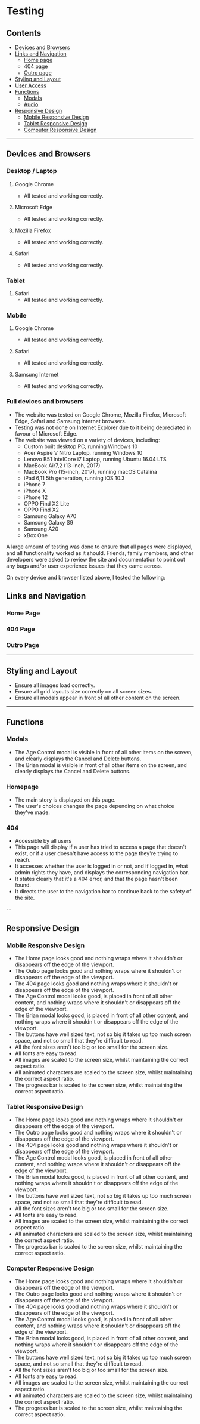 # Testing

## Contents

* [Devices and Browsers](#devices-and-browsers)
* [Links and Navigation](#links-and-navigation)
  * [Home page](#home-page)
  * [404 page](#404-page)
  * [Outro page](#outro-page)
* [Styling and Layout](#styling-and-layout)
* [User Access](#user-access)
* [Functions](#functions)
  * [Modals](#modals)
  * [Audio](#audio)
* [Responsive Design](#responsive-design)
  * [Mobile Responsive Design](#mobile-responsive-design)
  * [Tablet Responsive Design](#tablet-responsive-design)
  * [Computer Responsive Design](#computer-responsive-design)

---

## Devices and Browsers

### Desktop / Laptop

1. Google Chrome
    * All tested and working correctly.

2. Microsoft Edge
    * All tested and working correctly.

3. Mozilla Firefox
    * All tested and working correctly.

4. Safari
    * All tested and working correctly.

### Tablet

1. Safari
    * All tested and working correctly.

### Mobile

1. Google Chrome
    * All tested and working correctly.

2. Safari
    * All tested and working correctly.

3. Samsung Internet
    * All tested and working correctly.

### Full devices and browsers

* The website was tested on Google Chrome, Mozilla Firefox, Microsoft Edge, Safari and Samsung Internet browsers.
* Testing was not done on Internet Explorer due to it being depreciated in favour of Microsoft Edge.
* The website was viewed on a variety of devices, including:
  * Custom built desktop PC, running Windows 10
  * Acer Aspire V Nitro Laptop, running Windows 10
  * Lenovo B51 IntelCore i7 Laptop, running Ubuntu 16.04 LTS
  * MacBook Air7,2 (13-inch, 2017)
  * MacBook Pro (15-inch, 2017), running macOS Catalina
  * iPad 6,11 5th generation, running iOS 10.3
  * iPhone 7
  * iPhone X
  * iPhone 12
  * OPPO Find X2 Lite
  * OPPO Find X2
  * Samsung Galaxy A70
  * Samsung Galaxy S9
  * Samsung A20
  * xBox One

A large amount of testing was done to ensure that all pages were displayed, and all functionality worked as it should. Friends, family members, and other developers were asked to review the site and documentation to point out any bugs and/or user experience issues that they came across.

On every device and browser listed above, I tested the following:

## Links and Navigation

### Home Page

### 404 Page

### Outro Page

---

## Styling and Layout

* Ensure all images load correctly.
* Ensure all grid layouts size correctly on all screen sizes.
* Ensure all modals appear in front of all other content on the screen.

---

## Functions

### Modals

* The Age Control modal is visible in front of all other items on the screen, and clearly displays the Cancel and Delete buttons.
* The Brian modal is visible in front of all other items on the screen, and clearly displays the Cancel and Delete buttons.

### Homepage

* The main story is displayed on this page.
* The user's choices changes the page depending on what choice they've made.

### 404

* Accessible by all users
* This page will display if a user has tried to access a page that doesn't exist, or if a user doesn't have access to the page they're trying to reach.
* It accesses whether the user is logged in or not, and if logged in, what admin rights they have, and displays the corresponding navigation bar.
* It states clearly that it's a 404 error, and that the page hasn't been found.
* It directs the user to the navigation bar to continue back to the safety of the site.

--

## Responsive Design

### Mobile Responsive Design

* The Home page looks good and nothing wraps where it shouldn't or disappears off the edge of the viewport.
* The Outro page looks good and nothing wraps where it shouldn't or disappears off the edge of the viewport.
* The 404 page looks good and nothing wraps where it shouldn't or disappears off the edge of the viewport.
* The Age Control modal looks good, is placed in front of all other content, and nothing wraps where it shouldn't or disappears off the edge of the viewport.
* The Brian modal looks good, is placed in front of all other content, and nothing wraps where it shouldn't or disappears off the edge of the viewport.
* The buttons have well sized text, not so big it takes up too much screen space, and not so small that they're difficult to read.
* All the font sizes aren't too big or too small for the screen size.
* All fonts are easy to read.
* All images are scaled to the screen size, whilst maintaining the correct aspect ratio.
* All animated characters are scaled to the screen size, whilst maintaining the correct aspect ratio.
* The progress bar is scaled to the screen size, whilst maintaining the correct aspect ratio.

### Tablet Responsive Design

* The Home page looks good and nothing wraps where it shouldn't or disappears off the edge of the viewport.
* The Outro page looks good and nothing wraps where it shouldn't or disappears off the edge of the viewport.
* The 404 page looks good and nothing wraps where it shouldn't or disappears off the edge of the viewport.
* The Age Control modal looks good, is placed in front of all other content, and nothing wraps where it shouldn't or disappears off the edge of the viewport.
* The Brian modal looks good, is placed in front of all other content, and nothing wraps where it shouldn't or disappears off the edge of the viewport.
* The buttons have well sized text, not so big it takes up too much screen space, and not so small that they're difficult to read.
* All the font sizes aren't too big or too small for the screen size.
* All fonts are easy to read.
* All images are scaled to the screen size, whilst maintaining the correct aspect ratio.
* All animated characters are scaled to the screen size, whilst maintaining the correct aspect ratio.
* The progress bar is scaled to the screen size, whilst maintaining the correct aspect ratio.

### Computer Responsive Design

* The Home page looks good and nothing wraps where it shouldn't or disappears off the edge of the viewport.
* The Outro page looks good and nothing wraps where it shouldn't or disappears off the edge of the viewport.
* The 404 page looks good and nothing wraps where it shouldn't or disappears off the edge of the viewport.
* The Age Control modal looks good, is placed in front of all other content, and nothing wraps where it shouldn't or disappears off the edge of the viewport.
* The Brian modal looks good, is placed in front of all other content, and nothing wraps where it shouldn't or disappears off the edge of the viewport.
* The buttons have well sized text, not so big it takes up too much screen space, and not so small that they're difficult to read.
* All the font sizes aren't too big or too small for the screen size.
* All fonts are easy to read.
* All images are scaled to the screen size, whilst maintaining the correct aspect ratio.
* All animated characters are scaled to the screen size, whilst maintaining the correct aspect ratio.
* The progress bar is scaled to the screen size, whilst maintaining the correct aspect ratio.
